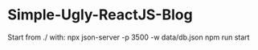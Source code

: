 # Simple-Ugly-ReactJS-Blog

Start from ./ with:
npx json-server -p 3500 -w data/db.json
npm run start



